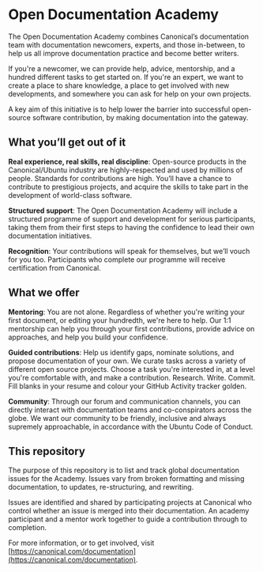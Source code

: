 # Open Documentation Academy

The Open Documentation Academy combines Canonical’s documentation team with documentation newcomers, experts, and those in-between, to help us all improve documentation practice and become better writers.

If you're a newcomer, we can provide help, advice, mentorship, and a hundred different tasks to get started on. If you're an expert, we want to create a place to share knowledge, a place to get involved with new developments, and somewhere you can ask for help on your own projects.

A key aim of this initiative is to help lower the barrier into successful open-source software contribution, by making documentation into the gateway. 

## What you’ll get out of it

**Real experience, real skills, real discipline**: Open-source products in the Canonical/Ubuntu industry are highly-respected and used by millions of people. Standards for contributions are high. You’ll have a chance to contribute to prestigious projects, and acquire the skills to take part in the development of world-class software.

**Structured support**: The Open Documentation Academy will include a structured programme of support and development for serious participants, taking them from their first steps to having the confidence to lead their own documentation initiatives.

**Recognition**: Your contributions will speak for themselves, but we’ll vouch for you too. Participants who complete our programme will receive certification from Canonical.

## What we offer

**Mentoring**: You are not alone. Regardless of whether you're writing your first document, or editing your hundredth, we're here to help. Our 1:1 mentorship can help you through your first contributions, provide advice on approaches, and help you build your confidence.

**Guided contributions**: Help us identify gaps, nominate solutions, and propose documentation of your own. We curate tasks across a variety of different open source projects. Choose a task you're interested in, at a level you're comfortable with, and make a contribution. Research. Write. Commit. Fill blanks in your resume and colour your GitHub Activity tracker golden.

**Community**: Through our forum and communication channels, you can directly interact with documentation teams and co-conspirators across the globe. We want our community to be friendly, inclusive and always supremely approachable, in accordance with the Ubuntu Code of Conduct.

## This repository

The purpose of this repository is to list and track global documentation issues for the Academy. Issues vary from broken formatting and missing documentation, to updates, re-structuring, and rewriting.

Issues are identified and shared by participating projects at Canonical who control whether an issue is merged into their documentation. An academy participant and a mentor work together to guide a contribution through to completion.

For more information, or to get involved, visit [https://canonical.com/documentation](https://canonical.com/documentation).
